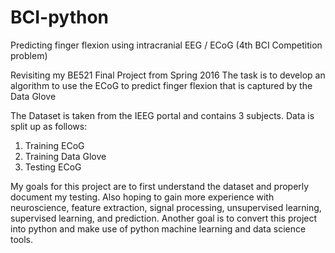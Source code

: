 # BCI-python
Predicting finger flexion using intracranial EEG / ECoG (4th BCI Competition problem)

Revisiting my BE521 Final Project from Spring 2016
The task is to develop an algorithm to use the ECoG to predict finger flexion that is captured by the Data Glove

The Dataset is taken from the IEEG portal and contains 3 subjects. Data is split up as follows: 

1. Training ECoG
2. Training Data Glove
3. Testing ECoG

My goals for this project are to first understand the dataset and properly document my testing. Also hoping to gain more experience with neuroscience, feature extraction, signal processing, unsupervised learning, supervised learning, and prediction. Another goal is to convert this project into python and make use of python machine learning and data science tools. 